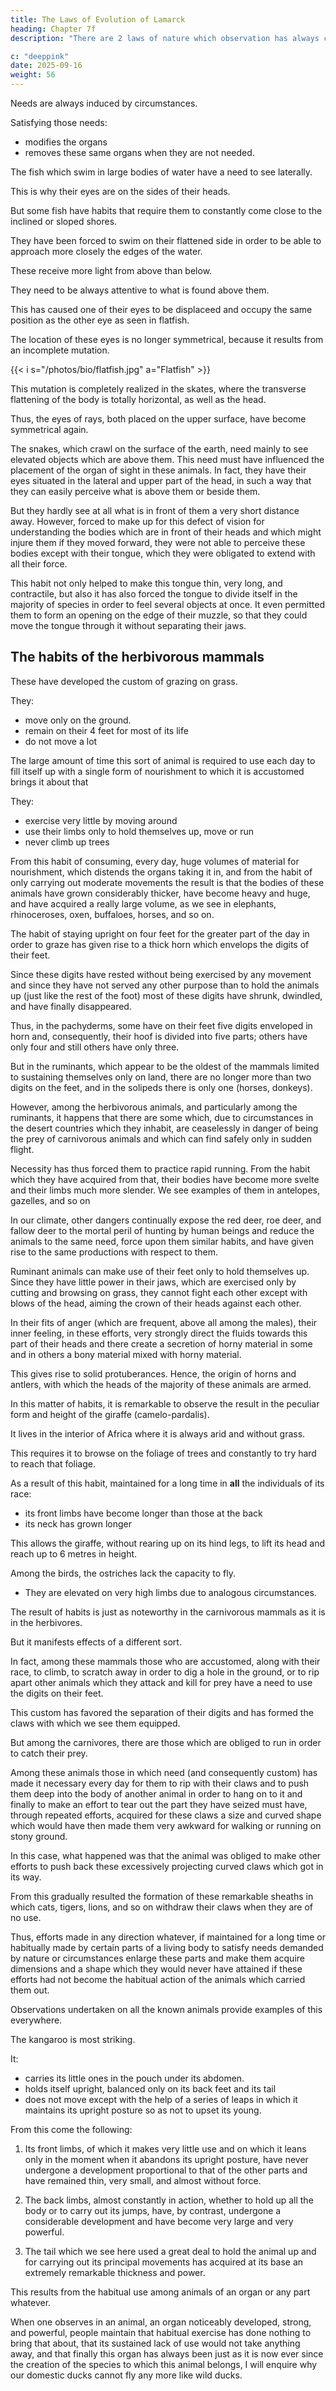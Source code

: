 ```yaml
---
title: The Laws of Evolution of Lamarck
heading: Chapter 7f
description: "There are 2 laws of nature which observation has always confirmed"

c: "deeppink"
date: 2025-09-16
weight: 56
---
```



Needs are always induced by circumstances.

Satisfying those needs:
- modifies the organs
- removes these same organs when they are not needed.

The fish which swim in large bodies of water have a need to see laterally.  

This is why their eyes are on the sides of their heads.

<!-- Their bodies, more or less flattened, depending on the species, have their edges perpendicular to the plane of the water, and their eyes are placed in such away that there is one eye on each flat side. -->

But some fish have habits that require them to constantly come close to the inclined or sloped shores.

They have been forced to swim on their flattened side in order to be able to approach more closely the edges of the water.  

These receive more light from above than below.

They need to be always attentive to what is found above them.

This has caused one of their eyes to be displaceed and occupy the same position as the other eye as seen in flatfish.

 <!-- the Achirus achirus and the Pleuronectes. -->

The location of these eyes is no longer symmetrical, because it results from an incomplete mutation.

{{< i s="/photos/bio/flatfish.jpg" a="Flatfish" >}}

 <!-- very remarkable position that we know about in soles, turbots, dabs, and so on (the  and Achirus).   -->

This mutation is completely realized in the skates, where the transverse flattening of the body is totally horizontal, as well as the head. 

Thus, the eyes of rays, both placed on the upper surface, have become symmetrical again.

The snakes, which crawl on the surface of the earth, need mainly to see elevated objects which are above them.  This need must have influenced the placement of the organ of sight in these animals.  In fact, they have their eyes situated in the lateral and upper part of the head, in such a way that they can easily perceive what is above them or beside them.  

But they hardly see at all what is in front of them a very short distance away.  However, forced to make up for this defect of vision for understanding the bodies which are in front of their heads and which might injure them if they moved forward, they were not able to perceive these bodies except with their tongue, which they were obligated to extend with all their force.  

This habit not only helped to make this tongue thin, very long, and contractile, but also it has also forced the tongue to divide itself in the majority of species in order to feel several objects at once.  It even permitted them to form an opening on the edge of their muzzle, so that they could move the tongue through it without separating their jaws.

## The habits of the herbivorous mammals

<!-- The quadrupeds in which circumstances and the needs created by these over a long period of time have developed (in it as well as in the individuals of the race)  -->

These have developed the custom of grazing on grass.

They:
- move only on the ground.
- remain on their 4 feet for most of its life
- do not move a lot

 <!-- not generally carrying out much movement (or only moderate movement).   -->

The large amount of time this sort of animal is required to use each day to fill itself up with a single form of nourishment to which it is accustomed brings it about that 

They:
- exercise very little by moving around
- use their limbs only to hold themselves up, move or run
- never climb up trees

From this habit of consuming, every day, huge volumes of material for nourishment, which distends the organs taking it in, and from the habit of only carrying out moderate movements the result is that the bodies of these animals have grown considerably thicker, have become heavy and huge, and have acquired a really large volume, as we see in elephants, rhinoceroses, oxen, buffaloes, horses, and so on.

The habit of staying upright on four feet for the greater part of the day in order to graze has given rise to a thick horn which envelops the digits of their feet.  

Since these digits have rested without being exercised by any movement and since they have not served any other purpose than to hold the animals up (just like the rest of the foot)  most of these digits have shrunk, dwindled, and have finally disappeared.  

Thus, in the pachyderms, some have on their feet five digits enveloped in horn and, consequently, their hoof is divided into five parts; others have only four and still others have only three.  

But in the ruminants, which appear to be the oldest of the mammals limited to sustaining themselves only on land, there are no longer more than two digits on the feet, and in the solipeds there is only one (horses, donkeys).

However, among the herbivorous animals, and particularly among the ruminants, it happens that there are some which, due to circumstances in the desert countries which they inhabit, are ceaselessly in danger of being the prey of carnivorous animals and which can find safely only in sudden flight.  

Necessity has thus forced them to practice rapid running.  From the habit which they have acquired from that, their bodies have become more svelte and their limbs much more slender.  We see examples of them in antelopes, gazelles, and so on

In our climate, other dangers continually expose the red deer, roe deer, and fallow deer to the mortal peril of hunting by human beings and reduce the animals to the same need, force upon them similar habits, and have given rise to the same productions with respect to them.

Ruminant animals can make use of their feet only to hold themselves up.  Since they have little power in their jaws, which are exercised only by cutting and browsing on grass, they cannot fight each other except with blows of the head, aiming the crown of their heads against each other.

In their fits of anger (which are frequent, above all among the males), their inner feeling, in these efforts, very strongly direct the fluids towards this part of their heads and there create a secretion of horny material in some and in others a bony material mixed with horny material.  

This gives rise to solid protuberances.  Hence, the origin of horns and antlers, with which the heads of the majority of these animals are armed.

In this matter of habits, it is remarkable to observe the result in the peculiar form and height of the giraffe (camelo-pardalis).  

<!-- We know that this animal, the largest of the mammals,  -->

It lives in the interior of Africa where it is always arid and without grass.

This requires it to browse on the foliage of trees and constantly to try hard to reach that foliage.

As a result of this habit, maintained for a long time in **all** the individuals of its race:
- its front limbs have become longer than those at the back
- its neck has grown longer

This allows the giraffe, without rearing up on its hind legs, to lift its head and reach up to 6 metres in height.

Among the birds, the ostriches lack the capacity to fly.
- They are elevated on very high limbs due to analogous circumstances.

The result of habits is just as noteworthy in the carnivorous mammals as it is in the herbivores.  

But it manifests effects of a different sort.

In fact, among these mammals those who are accustomed, along with their race,  to climb, to scratch away in order to dig a hole in the ground, or to rip apart other animals which they attack and kill for prey have a need to use the digits on their feet.

This custom has favored the separation of their digits and has formed the claws with which we see them equipped.

But among the carnivores, there are those which are obliged to run in order to catch their prey.  

Among these animals those in which need (and consequently custom) has made it necessary every day for them to rip with their claws and to push them deep into the body of another animal in order to hang on to it and finally to make an effort to tear out the part they have seized must have, through repeated efforts, acquired for these claws a size and curved shape which would have then made them  very awkward for walking or running on stony ground.  

In this case, what happened was that the animal was obliged to make other efforts to push back these excessively projecting curved claws which got in its way.  

From this gradually resulted the formation of these remarkable sheaths in which cats, tigers, lions, and so on withdraw their claws when they are of no use.

Thus, efforts made in any direction whatever, if maintained for a long time or habitually made by certain parts of a living body to satisfy needs demanded by nature or circumstances enlarge these parts and make them acquire dimensions and a shape which they would never have attained if these efforts had not become the habitual action of the animals which carried them out.  

Observations undertaken on all the known animals provide examples of this everywhere.

The kangaroo is most striking.  

It:
- carries its little ones in the pouch under its abdomen.
- holds itself upright, balanced only on its back feet and its tail
- does not move except with the help of a series of leaps in which it maintains its upright posture so as not to upset its young.   

From this come the following:

1. Its front limbs, of which it makes very little use and on which it leans only in the moment when it abandons its upright posture, have never undergone a development proportional to that of the other parts and have remained thin, very small, and almost without force.

2. The back limbs, almost constantly in action, whether to hold up all the body or to carry out its jumps, have, by contrast, undergone a considerable development and have become very large and very powerful.

3. The tail which we see here used a great deal to hold the animal up and for carrying out its principal movements has acquired at its base an extremely remarkable thickness and power.

This results from the habitual use among animals of an organ or any part whatever.  

When one observes in an animal, an organ noticeably developed, strong, and powerful, people maintain that habitual exercise has done nothing to bring that about, that its sustained lack of use would not take anything away, and that finally this organ has always been just as it is now ever since the creation of the species to which this animal belongs, I will enquire why our domestic ducks cannot fly any more like wild ducks.  
